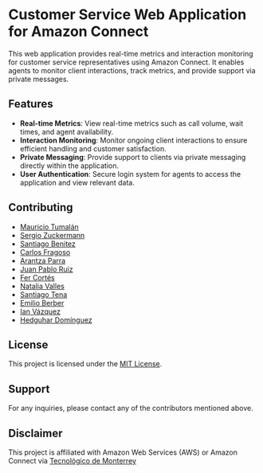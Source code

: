 # Customer Service Web Application for Amazon Connect

This web application provides real-time metrics and interaction monitoring for customer service representatives using Amazon Connect. It enables agents to monitor client interactions, track metrics, and provide support via private messages.

## Features

- **Real-time Metrics**: View real-time metrics such as call volume, wait times, and agent availability.
- **Interaction Monitoring**: Monitor ongoing client interactions to ensure efficient handling and customer satisfaction.
- **Private Messaging**: Provide support to clients via private messaging directly within the application.
- **User Authentication**: Secure login system for agents to access the application and view relevant data.

## Contributing

- [Mauricio Tumalán](https://github.com/mtumalan)
- [Sergio Zuckermann](https://github.com/sergiozuckermann)
- [Santiago Benitez](https://github.com/santibpz)
- [Carlos Fragoso](https://github.com/carlosfragoso21)
- [Arantza Parra](https://github.com/Ashaparra)
- [Juan Pablo Ruiz](https://github.com/juanpaRdeCh)
- [Fer Cortés](https://github.com/fernicortlo)
- [Natalia Valles](https://github.com/Nathv7)
- [Santiago Tena](https://github.com/santiagoTena05)
- [Emilio Berber](https://github.com/emilioberber)
- [Ian Vázquez](https://github.com/IanVazquez)
- [Hedguhar Domínguez](https://github.com/slitheryduke11)

## License

This project is licensed under the [MIT License](LICENSE).

## Support

For any inquiries, please contact any of the contributors mentioned above.

## Disclaimer

This project is affiliated with Amazon Web Services (AWS) or Amazon Connect via [Tecnológico de Monterrey](https://tec.mx/)
